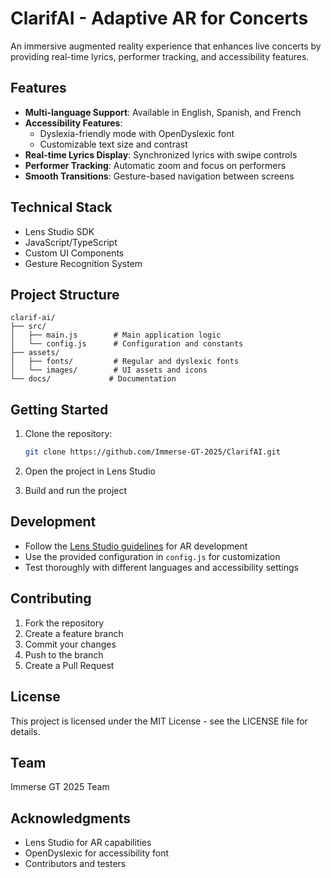 # ClarifAI - Adaptive AR for Concerts

An immersive augmented reality experience that enhances live concerts by providing real-time lyrics, performer tracking, and accessibility features.

## Features

- **Multi-language Support**: Available in English, Spanish, and French
- **Accessibility Features**: 
  - Dyslexia-friendly mode with OpenDyslexic font
  - Customizable text size and contrast
- **Real-time Lyrics Display**: Synchronized lyrics with swipe controls
- **Performer Tracking**: Automatic zoom and focus on performers
- **Smooth Transitions**: Gesture-based navigation between screens

## Technical Stack

- Lens Studio SDK
- JavaScript/TypeScript
- Custom UI Components
- Gesture Recognition System

## Project Structure

```
clarif-ai/
├── src/
│   ├── main.js        # Main application logic
│   └── config.js      # Configuration and constants
├── assets/
│   ├── fonts/         # Regular and dyslexic fonts
│   └── images/        # UI assets and icons
└── docs/             # Documentation
```

## Getting Started

1. Clone the repository:
   ```bash
   git clone https://github.com/Immerse-GT-2025/ClarifAI.git
   ```

2. Open the project in Lens Studio

3. Build and run the project

## Development

- Follow the [Lens Studio guidelines](https://docs.snap.com/lens-studio/references/guides/lens-features/tracking/face/face-effects) for AR development
- Use the provided configuration in `config.js` for customization
- Test thoroughly with different languages and accessibility settings

## Contributing

1. Fork the repository
2. Create a feature branch
3. Commit your changes
4. Push to the branch
5. Create a Pull Request

## License

This project is licensed under the MIT License - see the LICENSE file for details.

## Team

Immerse GT 2025 Team

## Acknowledgments

- Lens Studio for AR capabilities
- OpenDyslexic for accessibility font
- Contributors and testers
